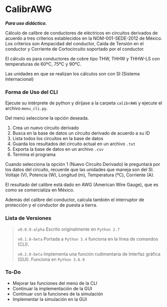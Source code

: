 # CalibrAWG


_**Para uso didáctico.**_

Cálculo de calibre de conductores de eléctricos en circuitos derivados de 
acuerdo a tres criterios establecidos en la NOM-001-SEDE-2012 de México. Los
criterios son Ampacidad del conductor, Caída de Tensión en el conductor y 
Corriente de Cortocircuito soportado por el conductor.

El cálculo es para conductores de cobre tipo THW, THHW y THHW-LS con 
temperaturas de 60ºC, 75ºC y 90ºC.

Las unidades en que se realizan los cálculos son con SI (Sistema Internacional)


### Forma de Uso del CLI

Ejecute su intérprete de python y diríjase a la carpeta `calibrAWG` y ejecute
el archivo `menu_cli.py`.

Del menú seleccione la opción deseada.

1. Crea un nuevo circuito derivado
2. Busca en la base de datos un circuito derivado de acuerdo a su ID
3. Lista todos los circuitos en la base de datos
4. Guarda los resultados del circuito actual en un archivo `.txt`
5. Exporta la base de datos en un archivo `.csv`
6. Termina el programa

Cuando selecciona la opción 1 (Nuevo Circuito Derivado) le preguntará por los
datos del circuito, recuerde que las unidades que maneja son del SI.
Voltaje (V), Potencia (W), Longitud (m), Temperatura (ºC), Corriente (A).

El resultado del calibre está dado en AWG (American Wire Gauge), que es como se
comercializa en México.

Además del calibre del conductor, calcula también el interruptor de protección
y el conductor de puesta a tierra.


### Lista de Versiones

> `v0.0.9-alpha` Escrito originalmente en `Python 2.7`
>
> `v0.1.0-beta` Portada a `Python 3.4` funciona en la línea de comandos (CLI).
>
> `v0.2.0-beta` Implementa una función rudimentaria de Interfaz gráfica (GUI).
Funciona en `Python 3.6.9`


### To-Do

- Mejorar las funciones del menú de la CLI
- Continuar la implementación de la GUI
- Continuar con la funciones de la simulación
- Implementar la simulación en la GUI
